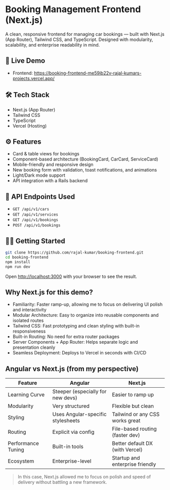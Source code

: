# Booking Management Frontend (Next.js)

A clean, responsive frontend for managing car bookings — built with Next.js (App Router), Tailwind CSS, and TypeScript. Designed with modularity, scalability, and enterprise readability in mind.

## 🚀 Live Demo

- Frontend: <https://booking-frontend-me59ib22v-rajal-kumars-projects.vercel.app/>

## 🛠 Tech Stack

- Next.js (App Router)
- Tailwind CSS
- TypeScript
- Vercel (Hosting)

## ⚙️ Features

- Card & table views for bookings
- Component-based architecture (BookingCard, CarCard, ServiceCard)
- Mobile-friendly and responsive design
- New booking form with validation, toast notifications, and animations
- Light/Dark mode support
- API integration with a Rails backend

## 🔗 API Endpoints Used

- `GET /api/v1/cars`
- `GET /api/v1/services`
- `GET /api/v1/bookings`
- `POST /api/v1/bookings`

## 🧑‍💻 Getting Started

```bash
git clone https://github.com/rajal-kumar/booking-frontend.git
cd booking-frontend
npm install
npm run dev
```

Open [http://localhost:3000](http://localhost:3000) with your browser to see the result.

## Why Next.js for this demo?

- Familiarity: Faster ramp-up, allowing me to focus on delivering UI polish and interactivity
- Modular Architecture: Easy to organize into reusable components and isolated routes
- Tailwind CSS: Fast prototyping and clean styling with built-in responsiveness
- Built-in Routing: No need for extra router packages
- Server Components + App Router: Helps separate logic and presentation cleanly
- Seamless Deployment: Deploys to Vercel in seconds with CI/CD

## Angular vs Next.js (from my perspective)

| Feature                        | Angular                            | Next.js                           |
|-------------------------------|------------------------------------|------------------------------------|
| Learning Curve                | Steeper (especially for new devs)  | Easier to ramp up                 |
| Modularity                    | Very structured                    | Flexible but clean                 |
| Styling                       | Uses Angular-specific stylesheets | Tailwind or any CSS works great    |
| Routing                       | Explicit via config                | File-based routing (faster dev)   |
| Performance Tuning            | Built-in tools                     | Better default DX (with Vercel)   |
| Ecosystem                     | Enterprise-level                   | Startup and enterprise friendly   |

> In this case, Next.js allowed me to focus on polish and speed of delivery without battling a new framework.
